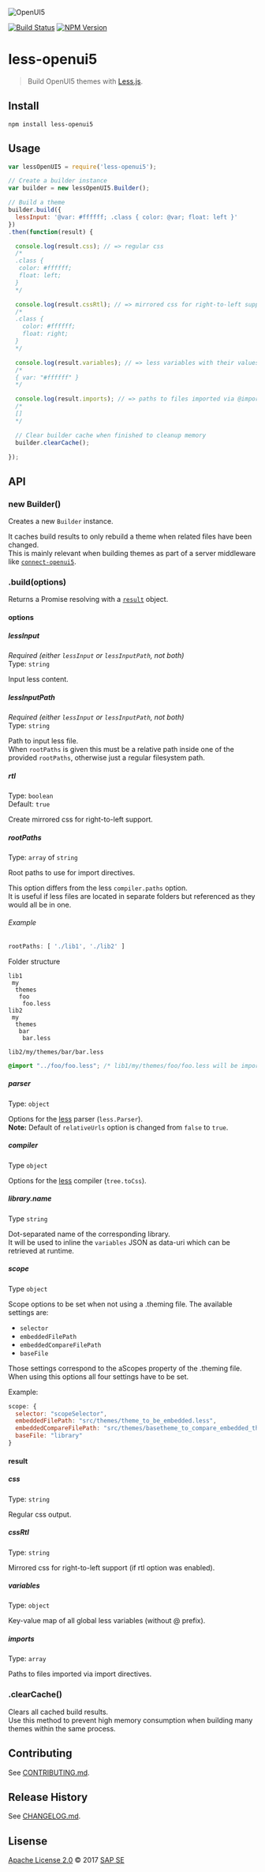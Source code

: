 ![OpenUI5](http://openui5.org/images/OpenUI5_new_big_side.png)

[![Build Status](http://img.shields.io/travis/SAP/less-openui5.svg?style=flat)](https://travis-ci.org/SAP/less-openui5)
[![NPM Version](http://img.shields.io/npm/v/less-openui5.svg?style=flat)](https://www.npmjs.org/package/less-openui5)

# less-openui5

> Build OpenUI5 themes with [Less.js](http://lesscss.org).

## Install

```
npm install less-openui5
```

## Usage

```js
var lessOpenUI5 = require('less-openui5');

// Create a builder instance
var builder = new lessOpenUI5.Builder();

// Build a theme
builder.build({
  lessInput: '@var: #ffffff; .class { color: @var; float: left }'
})
.then(function(result) {

  console.log(result.css); // => regular css
  /*
  .class {
   color: #ffffff;
   float: left;
  }
  */

  console.log(result.cssRtl); // => mirrored css for right-to-left support
  /*
  .class {
    color: #ffffff;
    float: right;
  }
  */

  console.log(result.variables); // => less variables with their values (only global ones)
  /*
  { var: "#ffffff" }
  */

  console.log(result.imports); // => paths to files imported via @import directives
  /*
  []
  */

  // Clear builder cache when finished to cleanup memory
  builder.clearCache();

});
```

## API

### new Builder()

Creates a new `Builder` instance.

It caches build results to only rebuild a theme when related files have been changed.  
This is mainly relevant when building themes as part of a server middleware like [`connect-openui5`](https://github.com/SAP/connect-openui5).

### .build(options)
Returns a Promise resolving with a [`result`](#result) object.

#### options

##### lessInput

*Required (either `lessInput` or `lessInputPath`, not both)*  
Type: `string`

Input less content.

##### lessInputPath

*Required (either `lessInput` or `lessInputPath`, not both)*  
Type: `string`

Path to input less file.  
When `rootPaths` is given this must be a relative path inside one of the provided `rootPaths`, otherwise just a regular filesystem path.

##### rtl

Type: `boolean`  
Default: `true`

Create mirrored css for right-to-left support.

##### rootPaths

Type: `array` of `string`

Root paths to use for import directives.

This option differs from the less `compiler.paths` option.  
It is useful if less files are located in separate folders but referenced as they would all be in one.  

###### Example

```js
rootPaths: [ './lib1', './lib2' ]
```

Folder structure

```
lib1
 my
  themes
   foo
    foo.less
lib2
 my
  themes
   bar
    bar.less
```
`lib2/my/themes/bar/bar.less`
```css
@import "../foo/foo.less"; /* lib1/my/themes/foo/foo.less will be imported */
```

##### parser

Type: `object`

Options for the [less](http://lesscss.org) parser (`less.Parser`).  
**Note:** Default of `relativeUrls` option is changed from `false` to `true`.

##### compiler

Type `object`

Options for the [less](http://lesscss.org) compiler (`tree.toCss`).

##### library.name

Type `string`

Dot-separated name of the corresponding library.  
It will be used to inline the `variables` JSON as data-uri which can be retrieved at runtime.

##### scope

Type `object`

Scope options to be set when not using a .theming file. The available settings are:
* `selector`
* `embeddedFilePath`
* `embeddedCompareFilePath`
* `baseFile`

Those settings correspond to the aScopes property of the .theming file. When using this options all four settings have to be set.

Example:
```js
scope: {
  selector: "scopeSelector",
  embeddedFilePath: "src/themes/theme_to_be_embedded.less",
  embeddedCompareFilePath: "src/themes/basetheme_to_compare_embedded_theme_to.less",
  baseFile: "library"
}
```

#### result

##### css

Type: `string`

Regular css output.

##### cssRtl

Type: `string`

Mirrored css for right-to-left support (if rtl option was enabled).

##### variables

Type: `object`

Key-value map of all global less variables (without @ prefix).

##### imports

Type: `array`

Paths to files imported via import directives.

### .clearCache()
Clears all cached build results.  
Use this method to prevent high memory consumption when building many themes within the same process.

## Contributing
See [CONTRIBUTING.md](CONTRIBUTING.md).

## Release History

See [CHANGELOG.md](CHANGELOG.md).

## Lisense

[Apache License 2.0](http://www.apache.org/licenses/LICENSE-2.0) © 2017 [SAP SE](http://www.sap.com)
